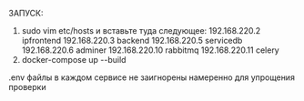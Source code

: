 ЗАПУСК: 

1. sudo vim etc/hosts и вставьте туда следующее:
   192.168.220.2   ipfrontend
   192.168.220.3   backend
   192.168.220.5   servicedb
   192.168.220.6   adminer
   192.168.220.10  rabbitmq
   192.168.220.11  celery
2. docker-compose up --build

.env файлы в каждом сервисе не заигнорены намеренно для упрощения проверки
